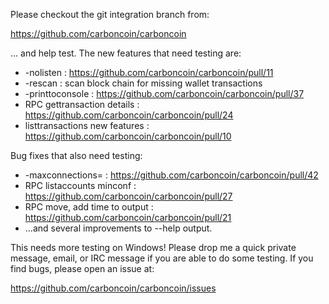Please checkout the git integration branch from:

https://github.com/carboncoin/carboncoin

... and help test.  The new features that need testing are:

* -nolisten : https://github.com/carboncoin/carboncoin/pull/11
* -rescan : scan block chain for missing wallet transactions
* -printtoconsole : https://github.com/carboncoin/carboncoin/pull/37
* RPC gettransaction details : https://github.com/carboncoin/carboncoin/pull/24
* listtransactions new features : https://github.com/carboncoin/carboncoin/pull/10

Bug fixes that also need testing:

* -maxconnections= : https://github.com/carboncoin/carboncoin/pull/42
* RPC listaccounts minconf : https://github.com/carboncoin/carboncoin/pull/27
* RPC move, add time to output : https://github.com/carboncoin/carboncoin/pull/21
* ...and several improvements to --help output.

This needs more testing on Windows!  Please drop me a quick private message, email, or IRC message if you are able to do some testing.  If you find bugs, please open an issue at:

https://github.com/carboncoin/carboncoin/issues
